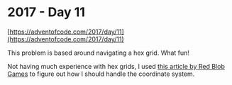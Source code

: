 # 2017 - Day 11

[https://adventofcode.com/2017/day/11](https://adventofcode.com/2017/day/11)

This problem is based around navigating a hex grid. What fun!

Not having much experience with hex grids, I used
[this article by Red Blob Games](https://www.redblobgames.com/grids/hexagons/)
to figure out how I should handle the coordinate system.
